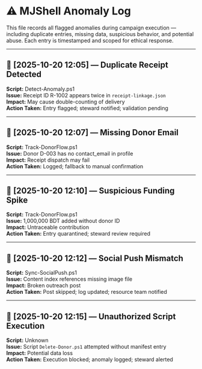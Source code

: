 # ⚠️ MJShell Anomaly Log

This file records all flagged anomalies during campaign execution — including duplicate entries, missing data, suspicious behavior, and potential abuse. Each entry is timestamped and scoped for ethical response.

---

## 🚨 [2025-10-20 12:05] — Duplicate Receipt Detected

**Script:** Detect-Anomaly.ps1  
**Issue:** Receipt ID R-1002 appears twice in `receipt-linkage.json`  
**Impact:** May cause double-counting of delivery  
**Action Taken:** Entry flagged; steward notified; validation pending

---

## 🚨 [2025-10-20 12:07] — Missing Donor Email

**Script:** Track-DonorFlow.ps1  
**Issue:** Donor D-003 has no contact_email in profile  
**Impact:** Receipt dispatch may fail  
**Action Taken:** Logged; fallback to manual confirmation

---

## 🚨 [2025-10-20 12:10] — Suspicious Funding Spike

**Script:** Track-DonorFlow.ps1  
**Issue:** 1,000,000 BDT added without donor ID  
**Impact:** Untraceable contribution  
**Action Taken:** Entry quarantined; steward review required

---

## 🚨 [2025-10-20 12:12] — Social Push Mismatch

**Script:** Sync-SocialPush.ps1  
**Issue:** Content index references missing image file  
**Impact:** Broken outreach post  
**Action Taken:** Post skipped; log updated; resource team notified

---

## 🚨 [2025-10-20 12:15] — Unauthorized Script Execution

**Script:** Unknown  
**Issue:** Script `Delete-Donor.ps1` attempted without manifest entry  
**Impact:** Potential data loss  
**Action Taken:** Execution blocked; anomaly logged; steward alerted

